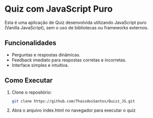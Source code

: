# Quiz com JavaScript Puro

Esta é uma aplicação de Quiz desenvolvida utilizando JavaScript puro (Vanilla JavaScript), sem o uso de bibliotecas ou frameworks externos.

## Funcionalidades
- Perguntas e respostas dinâmicas.
- Feedback imediato para respostas corretas e incorretas.
- Interface simples e intuitiva.

## Como Executar
1. Clone o repositório:
   ```bash
   git clone https://github.com/ThaisdosSantos/Quizz_JS.git
   ```
2. Abra o arquivo index.html no navegador para executar o quiz
